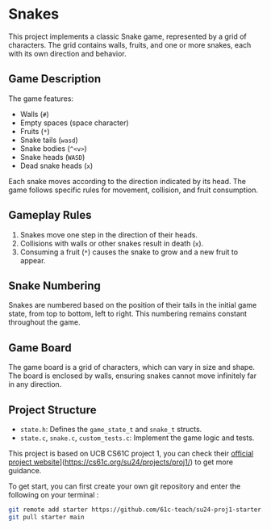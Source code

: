 # Snakes

This project implements a classic Snake game, represented by a grid of characters. The grid contains walls, fruits, and one or more snakes, each with its own direction and behavior.

## Game Description

The game features:
- Walls (`#`)
- Empty spaces (space character)
- Fruits (`*`)
- Snake tails (`wasd`)
- Snake bodies (`^<v>`)
- Snake heads (`WASD`)
- Dead snake heads (`x`)

Each snake moves according to the direction indicated by its head. The game follows specific rules for movement, collision, and fruit consumption.

## Gameplay Rules

1. Snakes move one step in the direction of their heads.
2. Collisions with walls or other snakes result in death (`x`).
3. Consuming a fruit (`*`) causes the snake to grow and a new fruit to appear.

## Snake Numbering

Snakes are numbered based on the position of their tails in the initial game state, from top to bottom, left to right. This numbering remains constant throughout the game.

## Game Board

The game board is a grid of characters, which can vary in size and shape. The board is enclosed by walls, ensuring snakes cannot move infinitely far in any direction.

## Project Structure

- `state.h`: Defines the `game_state_t` and `snake_t` structs.
- `state.c`, `snake.c`, `custom_tests.c`: Implement the game logic and tests.

This project is based on UCB CS61C project 1, you can check their [official project website](https://cs61c.org/fa19/proj1/)](https://cs61c.org/su24/projects/proj1/) to get more guidance.

To get start, you can first create your own git repository and enter the following on your terminal :

```sh
git remote add starter https://github.com/61c-teach/su24-proj1-starter.git
git pull starter main
```

